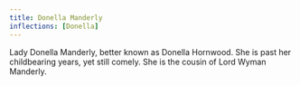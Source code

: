 ```yaml
---
title: Donella Manderly
inflections: [Donella]
---
```


Lady Donella Manderly, better known as Donella Hornwood. She is past her childbearing years, yet still comely. She is the cousin of Lord Wyman Manderly.


